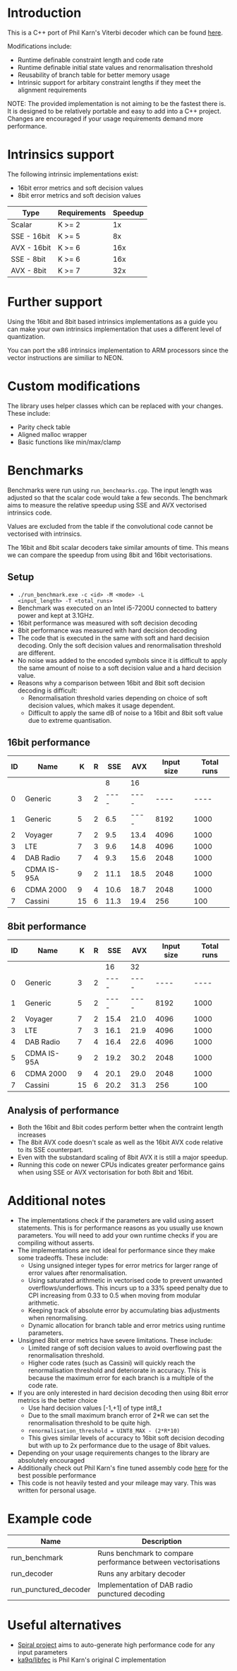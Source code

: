 # Introduction
This is a C++ port of Phil Karn's Viterbi decoder which can be found [here](https://github.com/ka9q/libfec).

Modifications include:
- Runtime definable constraint length and code rate
- Runtime definable initial state values and renormalisation threshold
- Reusability of branch table for better memory usage
- Intrinsic support for arbitary constraint lengths if they meet the alignment requirements

NOTE: The provided implementation is not aiming to be the fastest there is. It is designed to be relatively portable and easy to add into a C++ project. Changes are encouraged if your usage requirements demand more performance.

# Intrinsics support
The following intrinsic implementations exist: 
- 16bit error metrics and soft decision values
- 8bit error metrics and soft decision values

| Type | Requirements | Speedup |
| --- | --- | --- |
| Scalar      | K >= 2 | 1x  |
| SSE - 16bit | K >= 5 | 8x  |
| AVX - 16bit | K >= 6 | 16x |
| SSE - 8bit  | K >= 6 | 16x |
| AVX - 8bit  | K >= 7 | 32x |

# Further support
Using the 16bit and 8bit based intrinsics implementations as a guide you can make your own intrinsics implementation that uses a different level of quantization.

You can port the x86 intrinsics implementation to ARM processors since the vector instructions are similiar to NEON.

# Custom modifications
The library uses helper classes which can be replaced with your changes. These include:
- Parity check table
- Aligned malloc wrapper
- Basic functions like min/max/clamp

# Benchmarks
Benchmarks were run using <code>run_benchmarks.cpp</code>.
The input length was adjusted so that the scalar code would take a few seconds.
The benchmark aims to measure the relative speedup using SSE and AVX vectorised intrinsics code.

Values are excluded from the table if the convolutional code cannot be vectorised with intrinsics.

The 16bit and 8bit scalar decoders take similar amounts of time. This means we can compare the speedup from using 8bit and 16bit vectorisations.

## Setup
- <code>./run_benchmark.exe -c \<id\> -M \<mode\> -L \<input_length\> -T \<total_runs\></code>
- Benchmark was executed on an Intel i5-7200U connected to battery power and kept at 3.1GHz.
- 16bit performance was measured with soft decision decoding
-  8bit performance was measured with hard decision decoding
- The code that is executed in the same with soft and hard decision decoding. Only the soft decision values and renormalisation threshold are different.
- No noise was added to the encoded symbols since it is difficult to apply the same amount of noise to a soft decision value and a hard decision value.
- Reasons why a comparison between 16bit and 8bit soft decision decoding is difficult:
    - Renormalisation threshold varies depending on choice of soft decision values, which makes it usage dependent.
    - Difficult to apply the same dB of noise to a 16bit and 8bit soft value due to extreme quantisation.

## 16bit performance
| ID  | Name          |  K  |  R  | SSE  | AVX  | Input size | Total runs |
| --- | ---           | --- | --- | ---  | ---  | ---  | ---  |
|     |               |     |     |  8   | 16   |      |      |
|   0 | Generic       |  3  |  2  | ---- | ---- | ---- | ---- |
|   1 | Generic       |  5  |  2  |  6.5 | ---- | 8192 | 1000 |
|   2 | Voyager       |  7  |  2  |  9.5 | 13.4 | 4096 | 1000 |
|   3 | LTE           |  7  |  3  |  9.6 | 14.8 | 4096 | 1000 |
|   4 | DAB Radio     |  7  |  4  |  9.3 | 15.6 | 2048 | 1000 |
|   5 | CDMA IS-95A   |  9  |  2  | 11.1 | 18.5 | 2048 | 1000 |
|   6 | CDMA 2000     |  9  |  4  | 10.6 | 18.7 | 2048 | 1000 |
|   7 | Cassini       | 15  |  6  | 11.3 | 19.4 |  256 |  100 |

## 8bit performance
| ID  | Name          |  K  |  R  | SSE  | AVX  | Input size | Total runs |
| --- | ---           | --- | --- | ---  | ---  | ---  | ---  |
|     |               |     |     |   16 | 32   |      |      |
|   0 | Generic       |  3  |  2  | ---- | ---- | ---- | ---- |
|   1 | Generic       |  5  |  2  | ---- | ---- | 8192 | 1000 |
|   2 | Voyager       |  7  |  2  | 15.4 | 21.0 | 4096 | 1000 |
|   3 | LTE           |  7  |  3  | 16.1 | 21.9 | 4096 | 1000 |
|   4 | DAB Radio     |  7  |  4  | 16.4 | 22.6 | 4096 | 1000 |
|   5 | CDMA IS-95A   |  9  |  2  | 19.2 | 30.2 | 2048 | 1000 |
|   6 | CDMA 2000     |  9  |  4  | 20.1 | 29.0 | 2048 | 1000 |
|   7 | Cassini       | 15  |  6  | 20.2 | 31.3 |  256 |  100 |

## Analysis of performance
- Both the 16bit and 8bit codes perform better when the contraint length increases
- The 8bit AVX code doesn't scale as well as the 16bit AVX code relative to its SSE counterpart.
- Even with the substandard scaling of 8bit AVX it is still a major speedup.
- Running this code on newer CPUs indicates greater performance gains when using SSE or AVX vectorisation for both 8bit and 16bit.

# Additional notes
- The implementations check if the parameters are valid using assert statements. This is for performance reasons as you usually use known parameters. You will need to add your own runtime checks if you are compiling without asserts.
- The implementations are not ideal for performance since they make some tradeoffs. These include:
    - Using unsigned integer types for error metrics for larger range of error values after renormalisation.
    - Using saturated arithmetic in vectorised code to prevent unwanted overflows/underflows. This incurs up to a 33% speed penalty due to CPI increasing from 0.33 to 0.5 when moving from modular arithmetic.
    - Keeping track of absolute error by accumulating bias adjustments when renormalising.
    - Dynamic allocation for branch table and error metrics using runtime parameters.
- Unsigned 8bit error metrics have severe limitations. These include:
    - Limited range of soft decision values to avoid overflowing past the renormalisation threshold.
    - Higher code rates (such as Cassini) will quickly reach the renormalisation threshold and deteriorate in accuracy. This is because the maximum error for each branch is a multiple of the code rate.
- If you are only interested in hard decision decoding then using 8bit error metrics is the better choice
    - Use hard decision values [-1,+1] of type int8_t
    - Due to the small maximum branch error of 2*R we can set the renormalisation threshold to be quite high. 
    - <code>renormalisation_threshold = UINT8_MAX - (2\*R\*10)</code>
    - This gives similar levels of accuracy to 16bit soft decision decoding but with up to 2x performance due to the usage of 8bit values.
- Depending on your usage requirements changes to the library are absolutely encouraged
- Additionally check out Phil Karn's fine tuned assembly code [here](https://github.com/ka9q/libfec) for the best possible performance 
- This code is not heavily tested and your mileage may vary. This was written for personal usage.

# Example code
| Name | Description |
| --- | --- |
| run_benchmark | Runs benchmark to compare performance between vectorisations |
| run_decoder | Runs any arbitary decoder |
| run_punctured_decoder | Implementation of DAB radio punctured decoding |

# Useful alternatives
- [Spiral project](https://www.spiral.net/software/viterbi.html) aims to auto-generate high performance code for any input parameters
- [ka9q/libfec](https://github.com/ka9q/libfec) is Phil Karn's original C implementation
